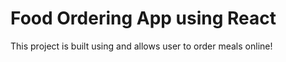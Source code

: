 # Food Ordering App using React

This project is built using and allows user to order meals online!

